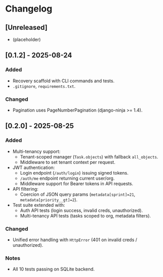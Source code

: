 # Changelog

## [Unreleased]
- (placeholder)

## [0.1.2] - 2025-08-24
### Added
- Recovery scaffold with CLI commands and tests.
- `.gitignore`, `requirements.txt`.

### Changed
- Pagination uses PageNumberPagination (django-ninja >= 1.4).

## [0.2.0] - 2025-08-25
### Added
- Multi-tenancy support:
  - Tenant-scoped manager (`Task.objects`) with fallback `all_objects`.
  - Middleware to set tenant context per request.
- JWT authentication:
  - Login endpoint (`/auth/login`) issuing signed tokens.
  - `/auth/me` endpoint returning current user/org.
  - Middleware support for Bearer tokens in API requests.
- API filtering:
  - Coercion of JSON query params (`metadata[sprint]=21`, `metadata[priority__gt]=2`).
- Test suite extended with:
  - Auth API tests (login success, invalid creds, unauthorized).
  - Multi-tenancy API tests (tasks scoped to org, metadata filters).

### Changed
- Unified error handling with `HttpError` (401 on invalid creds / unauthorized).

### Notes
- All 10 tests passing on SQLite backend.
